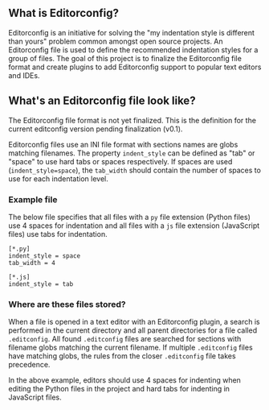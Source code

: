## What is Editorconfig?

Editorconfig is an initiative for solving the "my indentation style is different than yours" problem common amongst open source projects.  An Editorconfig file is used to define the recommended indentation styles for a group of files.  The goal of this project is to finalize the Editorconfig file format and create plugins to add Editorconfig support to popular text editors and IDEs.

## What's an Editorconfig file look like?

The Editorconfig file format is not yet finalized.  This is the definition for the current editconfig version pending finalization (v0.1).

Editorconfig files use an INI file format with sections names are globs matching filenames.  The property <code>indent_style</code> can be defined as "tab" or "space" to use hard tabs or spaces respectively.  If spaces are used (`indent_style=space`), the `tab_width` should contain the number of spaces to use for each indentation level.

### Example file

The below file specifies that all files with a `py` file extension (Python files) use 4 spaces for indentation and all files with a `js` file extension (JavaScript files) use tabs for indentation.

    [*.py]
    indent_style = space
    tab_width = 4

    [*.js]
    indent_style = tab

### Where are these files stored?

When a file is opened in a text editor with an Editorconfig plugin, a search is performed in the current directory and all parent directories for a file called `.editconfig`.  All found `.editconfig` files are searched for sections with filename globs matching the current filename.  If multiple `.editconfig` files have matching globs, the rules from the closer `.editconfig` file takes precedence.

In the above example, editors should use 4 spaces for indenting when editing the Python files in the project and hard tabs for indenting in JavaScript files.
